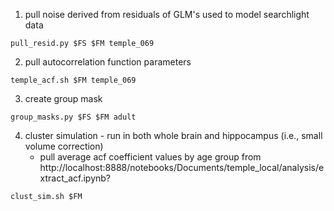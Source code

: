 1. pull noise derived from residuals of GLM's used to model searchlight data
```
pull_resid.py $FS $FM temple_069
```
2. pull autocorrelation function parameters
```
temple_acf.sh $FM temple_069
```
3. create group mask
```
group_masks.py $FS $FM adult
```
4. cluster simulation - run in both whole brain and hippocampus (i.e., small volume correction)
   * pull average acf coefficient values by age group from http://localhost:8888/notebooks/Documents/temple_local/analysis/extract_acf.ipynb?
```
clust_sim.sh $FM
